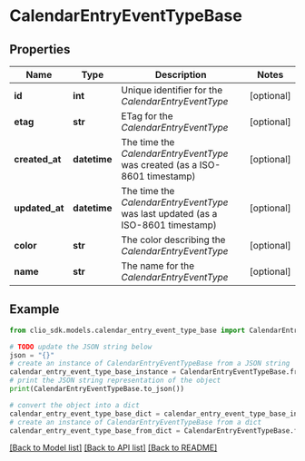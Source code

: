 # CalendarEntryEventTypeBase


## Properties

Name | Type | Description | Notes
------------ | ------------- | ------------- | -------------
**id** | **int** | Unique identifier for the *CalendarEntryEventType* | [optional] 
**etag** | **str** | ETag for the *CalendarEntryEventType* | [optional] 
**created_at** | **datetime** | The time the *CalendarEntryEventType* was created (as a ISO-8601 timestamp) | [optional] 
**updated_at** | **datetime** | The time the *CalendarEntryEventType* was last updated (as a ISO-8601 timestamp) | [optional] 
**color** | **str** | The color describing the *CalendarEntryEventType* | [optional] 
**name** | **str** | The name for the *CalendarEntryEventType* | [optional] 

## Example

```python
from clio_sdk.models.calendar_entry_event_type_base import CalendarEntryEventTypeBase

# TODO update the JSON string below
json = "{}"
# create an instance of CalendarEntryEventTypeBase from a JSON string
calendar_entry_event_type_base_instance = CalendarEntryEventTypeBase.from_json(json)
# print the JSON string representation of the object
print(CalendarEntryEventTypeBase.to_json())

# convert the object into a dict
calendar_entry_event_type_base_dict = calendar_entry_event_type_base_instance.to_dict()
# create an instance of CalendarEntryEventTypeBase from a dict
calendar_entry_event_type_base_from_dict = CalendarEntryEventTypeBase.from_dict(calendar_entry_event_type_base_dict)
```
[[Back to Model list]](../README.md#documentation-for-models) [[Back to API list]](../README.md#documentation-for-api-endpoints) [[Back to README]](../README.md)


